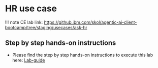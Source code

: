 # HR use case

!!! note
    CE lab link: <https://github.ibm.com/skol/agentic-ai-client-bootcamp/tree/staging/usecases/ask-hr>


## Step by step hands-on instructions

- Please find the step by step hands-on instructions to execute this lab here: [Lab-guide](lab-guide.md)